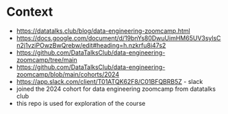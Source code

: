 # Context
- https://datatalks.club/blog/data-engineering-zoomcamp.html
- https://docs.google.com/document/d/19bnYs80DwuUimHM65UV3sylsCn2j1vziPOwzBwQrebw/edit#heading=h.nzkrfu8i47s2
- https://github.com/DataTalksClub/data-engineering-zoomcamp/tree/main
- https://github.com/DataTalksClub/data-engineering-zoomcamp/blob/main/cohorts/2024
- https://app.slack.com/client/T01ATQK62F8/C01BFQBRB5Z - slack
- joined the 2024 cohort for data engineering zoomcamp from datatalks club
- this repo is used for exploration of the course
